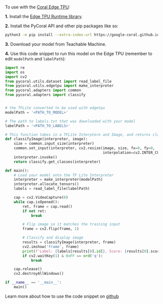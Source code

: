 To use with the [Coral Edge TPU](https://coral.ai/):

**1.** Install the [Edge TPU Runtime library](https://coral.ai/software/#edgetpu-runtime).

**2.** Install the PyCoral API and other pip packages like so:

```bash
python3 -m pip install --extra-index-url https://google-coral.github.io/py-repo/ pycoral~=2.0 Pillow opencv-python opencv-contrib-python
```

**3.** Download your model from Teachable Machine.

**4.** Use this code snippet to run this model on the Edge TPU (remember to edit `modelPath` and `labelPath`):

```python
import re
import os
import cv2
from pycoral.utils.dataset import read_label_file
from pycoral.utils.edgetpu import make_interpreter
from pycoral.adapters import common
from pycoral.adapters import classify


# the TFLite converted to be used with edgetpu
modelPath = '<PATH_TO_MODEL>'

# The path to labels.txt that was downloaded with your model
labelPath = '<PATH_TO_LABELS>'

# This function takes in a TFLite Interptere and Image, and returns classifications
def classifyImage(interpreter, image):
    size = common.input_size(interpreter)
    common.set_input(interpreter, cv2.resize(image, size, fx=0, fy=0,
                                             interpolation=cv2.INTER_CUBIC))
    interpreter.invoke()
    return classify.get_classes(interpreter)

def main():
    # Load your model onto the TF Lite Interpreter
    interpreter = make_interpreter(modelPath)
    interpreter.allocate_tensors()
    labels = read_label_file(labelPath)

    cap = cv2.VideoCapture(0)
    while cap.isOpened():
        ret, frame = cap.read()
        if not ret:
            break

        # Flip image so it matches the training input
        frame = cv2.flip(frame, 1)

        # Classify and display image
        results = classifyImage(interpreter, frame)
        cv2.imshow('frame', frame)
        print(f'Label: {labels[results[0].id]}, Score: {results[0].score}')
        if cv2.waitKey(1) & 0xFF == ord('q'):
            break

    cap.release()
    cv2.destroyAllWindows()

if __name__ == '__main__':
    main()
```

Learn more about how to use the code snippet on [github](https://github.com/google-coral/examples-camera)
